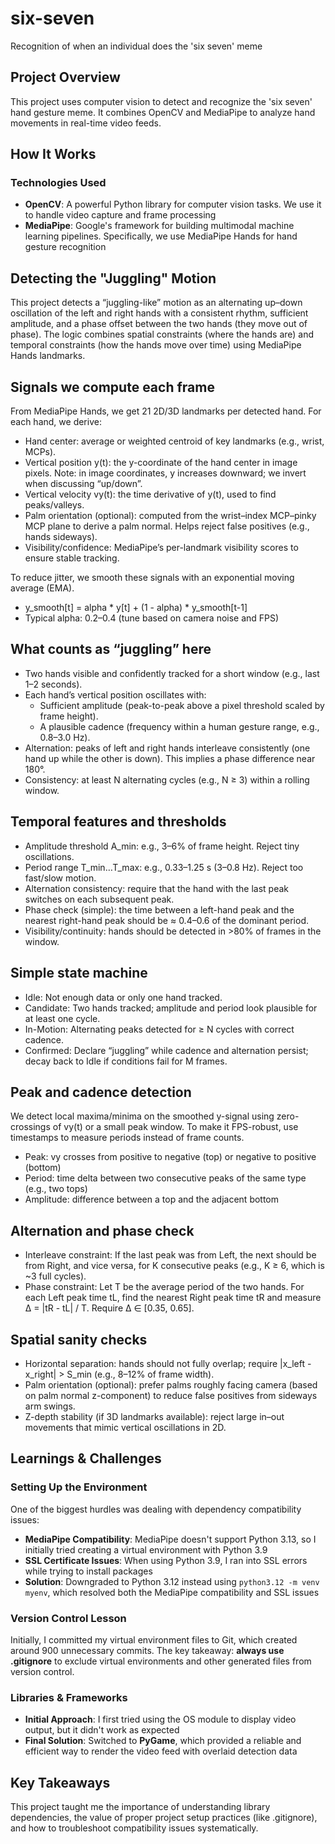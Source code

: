 # six-seven
Recognition of when an individual does the 'six seven' meme

## Project Overview
This project uses computer vision to detect and recognize the 'six seven' hand gesture meme. It combines OpenCV and MediaPipe to analyze hand movements in real-time video feeds.

## How It Works

### Technologies Used
- **OpenCV**: A powerful Python library for computer vision tasks. We use it to handle video capture and frame processing
- **MediaPipe**: Google's framework for building multimodal machine learning pipelines. Specifically, we use MediaPipe Hands for hand gesture recognition

## Detecting the "Juggling" Motion

This project detects a “juggling-like” motion as an alternating up–down oscillation of the left and right hands with a consistent rhythm, sufficient amplitude, and a phase offset between the two hands (they move out of phase). The logic combines spatial constraints (where the hands are) and temporal constraints (how the hands move over time) using MediaPipe Hands landmarks.

## Signals we compute each frame
From MediaPipe Hands, we get 21 2D/3D landmarks per detected hand. For each hand, we derive:

- Hand center: average or weighted centroid of key landmarks (e.g., wrist, MCPs).
- Vertical position y(t): the y-coordinate of the hand center in image pixels. Note: in image coordinates, y increases downward; we invert when discussing “up/down”.
- Vertical velocity vy(t): the time derivative of y(t), used to find peaks/valleys.
- Palm orientation (optional): computed from the wrist–index MCP–pinky MCP plane to derive a palm normal. Helps reject false positives (e.g., hands sideways).
- Visibility/confidence: MediaPipe’s per-landmark visibility scores to ensure stable tracking.

To reduce jitter, we smooth these signals with an exponential moving average (EMA).

- y_smooth[t] = alpha * y[t] + (1 - alpha) * y_smooth[t-1]
- Typical alpha: 0.2–0.4 (tune based on camera noise and FPS)

## What counts as “juggling” here
- Two hands visible and confidently tracked for a short window (e.g., last 1–2 seconds).
- Each hand’s vertical position oscillates with:
  - Sufficient amplitude (peak-to-peak above a pixel threshold scaled by frame height).
  - A plausible cadence (frequency within a human gesture range, e.g., 0.8–3.0 Hz).
- Alternation: peaks of left and right hands interleave consistently (one hand up while the other is down). This implies a phase difference near 180°.
- Consistency: at least N alternating cycles (e.g., N ≥ 3) within a rolling window.

## Temporal features and thresholds
- Amplitude threshold A_min: e.g., 3–6% of frame height. Reject tiny oscillations.
- Period range T_min…T_max: e.g., 0.33–1.25 s (3–0.8 Hz). Reject too fast/slow motion.
- Alternation consistency: require that the hand with the last peak switches on each subsequent peak.
- Phase check (simple): the time between a left-hand peak and the nearest right-hand peak should be ≈ 0.4–0.6 of the dominant period.
- Visibility/continuity: hands should be detected in >80% of frames in the window.

## Simple state machine
- Idle: Not enough data or only one hand tracked.
- Candidate: Two hands tracked; amplitude and period look plausible for at least one cycle.
- In-Motion: Alternating peaks detected for ≥ N cycles with correct cadence.
- Confirmed: Declare “juggling” while cadence and alternation persist; decay back to Idle if conditions fail for M frames.

## Peak and cadence detection
We detect local maxima/minima on the smoothed y-signal using zero-crossings of vy(t) or a small peak window. To make it FPS-robust, use timestamps to measure periods instead of frame counts.

- Peak: vy crosses from positive to negative (top) or negative to positive (bottom)
- Period: time delta between two consecutive peaks of the same type (e.g., two tops)
- Amplitude: difference between a top and the adjacent bottom

## Alternation and phase check
- Interleave constraint: If the last peak was from Left, the next should be from Right, and vice versa, for K consecutive peaks (e.g., K ≥ 6, which is ~3 full cycles).
- Phase constraint: Let T be the average period of the two hands. For each Left peak time tL, find the nearest Right peak time tR and measure Δ = |tR - tL| / T. Require Δ ∈ [0.35, 0.65].

## Spatial sanity checks
- Horizontal separation: hands should not fully overlap; require |x_left - x_right| > S_min (e.g., 8–12% of frame width).
- Palm orientation (optional): prefer palms roughly facing camera (based on palm normal z-component) to reduce false positives from sideways arm swings.
- Z-depth stability (if 3D landmarks available): reject large in–out movements that mimic vertical oscillations in 2D.

## Learnings & Challenges

### Setting Up the Environment
One of the biggest hurdles was dealing with dependency compatibility issues:
- **MediaPipe Compatibility**: MediaPipe doesn't support Python 3.13, so I initially tried creating a virtual environment with Python 3.9
- **SSL Certificate Issues**: When using Python 3.9, I ran into SSL errors while trying to install packages
- **Solution**: Downgraded to Python 3.12 instead using `python3.12 -m venv myenv`, which resolved both the MediaPipe compatibility and SSL issues

### Version Control Lesson
Initially, I committed my virtual environment files to Git, which created around 900 unnecessary commits. The key takeaway: **always use .gitignore** to exclude virtual environments and other generated files from version control.

### Libraries & Frameworks
- **Initial Approach**: I first tried using the OS module to display video output, but it didn't work as expected
- **Final Solution**: Switched to **PyGame**, which provided a reliable and efficient way to render the video feed with overlaid detection data

## Key Takeaways
This project taught me the importance of understanding library dependencies, the value of proper project setup practices (like .gitignore), and how to troubleshoot compatibility issues systematically.
